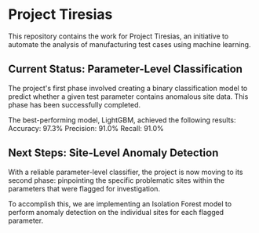 # Project Tiresias
This repository contains the work for Project Tiresias, an initiative to automate the analysis of manufacturing test cases using machine learning.

## Current Status: Parameter-Level Classification
The project's first phase involved creating a binary classification model to predict whether a given test parameter contains anomalous site data. This phase has been successfully completed.

The best-performing model, LightGBM, achieved the following results:
 Accuracy: 97.3%
 Precision: 91.0%
 Recall: 91.0%

## Next Steps: Site-Level Anomaly Detection
With a reliable parameter-level classifier, the project is now moving to its second phase: pinpointing the specific problematic sites within the parameters that were flagged for investigation.

To accomplish this, we are implementing an Isolation Forest model to perform anomaly detection on the individual sites for each flagged parameter.
